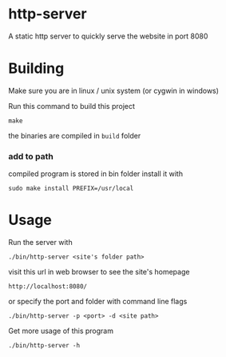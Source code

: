 # http-server
A static http server to quickly serve the website in port 8080

# Building

Make sure you are in linux / unix system (or cygwin in windows)

Run this command to build this project
```
make
```
the binaries are compiled in ``build`` folder

### add to path
compiled program is stored in bin folder
install it with
```
sudo make install PREFIX=/usr/local
```

# Usage
Run the server with
```
./bin/http-server <site's folder path>
```

visit this url in web browser to see the site's homepage 
```
http://localhost:8080/
```

or specify the port and folder with command line flags
```
./bin/http-server -p <port> -d <site path>
```

Get more usage of this program
```
./bin/http-server -h
```
